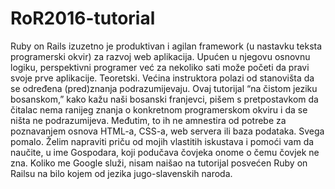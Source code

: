 # RoR2016-tutorial

Ruby on Rails izuzetno je produktivan i agilan framework (u nastavku teksta programerski okvir) za razvoj web aplikacija. Upućen u njegovu osnovnu logiku, perspektivni programer već za nekoliko sati može početi da pravi svoje prve aplikacije. Teoretski. Većina instruktora polazi od stanovišta da se određena (pred)znanja podrazumijevaju. Ovaj tutorijal “na čistom jeziku bosanskom,” kako kažu naši bosanski franjevci, pišem s pretpostavkom da čitalac nema ranijeg znanja o konkretnom programerskom okviru i da se ništa ne podrazumijeva. Međutim, to ih ne amnestira od potrebe za poznavanjem osnova HTML-a, CSS-a, web servera ili baza podataka. Svega pomalo. Želim napraviti priču od mojih vlastitih iskustava i pomoći vam da naučite, u ime Gospodara, koji podučava čovjeka onome o čemu čovjek ne zna. Koliko me Google služi, nisam naišao na tutorijal posvećen Ruby on Railsu na bilo kojem od jezika jugo-slavenskih naroda.
